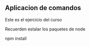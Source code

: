 ## Aplicacion de comandos

Este es el ejercicio del curso


Recuerden estalar los paquetes de node

npm install